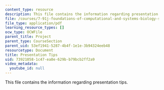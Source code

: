 ```yaml
---
content_type: resource
description: This file contains the information regarding presentation tips.
file: /courses/7-91j-foundations-of-computational-and-systems-biology-spring-2014/739210581c47ea8e629bb79bcb2ff2a9_MIT7_91JS14_Present_tips.pdf
file_type: application/pdf
learning_resource_types: []
ocw_type: OCWFile
parent_title: Project
parent_type: CourseSection
parent_uid: 53ef1941-5287-4b4f-1e1e-3b94324eeb48
resourcetype: Document
title: Presentation Tips
uid: 73921058-1c47-ea8e-629b-b79bcb2ff2a9
video_metadata:
  youtube_id: null
---
```

This file contains the information regarding presentation tips.

